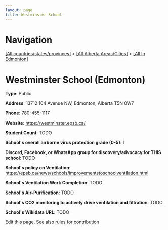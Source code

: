 ```yaml
---
layout: page
title: Westminster School
---
```

# Navigation

[[All countries/states/provinces]](../../..) > [[All Alberta Areas/Cities]](../..) > [[All In Edmonton]](..)

# Westminster School (Edmonton)

**Type**: Public

**Address**: 13712 104 Avenue NW, Edmonton, Alberta T5N 0W7

**Phone**: 780-455-1117

**Website**: <https://westminster.epsb.ca/>

**Student Count**: TODO

**School's overall airborne virus protection grade (0-5)**: 1

**Discord, Facebook, or WhatsApp group for discovery/advocacy for THIS school**: TODO

**School's policy on Ventilation**: <https://epsb.ca/news/schools/improvementstoschoolventilation.html>

**School's Ventilation Work Completion**: TODO

**School's Air-Purification**: TODO

**School's CO2 monitoring to actively drive ventilation and filtration**: TODO

**School's Wikidata URL**: TODO


[Edit this page](https://github.com/ventilate-schools/AB/edit/main/./Edmonton/Westminster_School.md). See also [rules for contribution](../../../contribution-rules/)